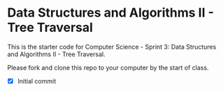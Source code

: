 # Data Structures and Algorithms II - Tree Traversal

This is the starter code for Computer Science - Sprint 3: Data Structures and Algorithms II - Tree Traversal.

Please fork and clone this repo to your computer by the start of class.


- [x] Initial commit
